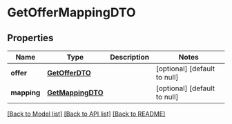 # GetOfferMappingDTO
## Properties

| Name | Type | Description | Notes |
|------------ | ------------- | ------------- | -------------|
| **offer** | [**GetOfferDTO**](GetOfferDTO.md) |  | [optional] [default to null] |
| **mapping** | [**GetMappingDTO**](GetMappingDTO.md) |  | [optional] [default to null] |

[[Back to Model list]](../README.md#documentation-for-models) [[Back to API list]](../README.md#documentation-for-api-endpoints) [[Back to README]](../README.md)

